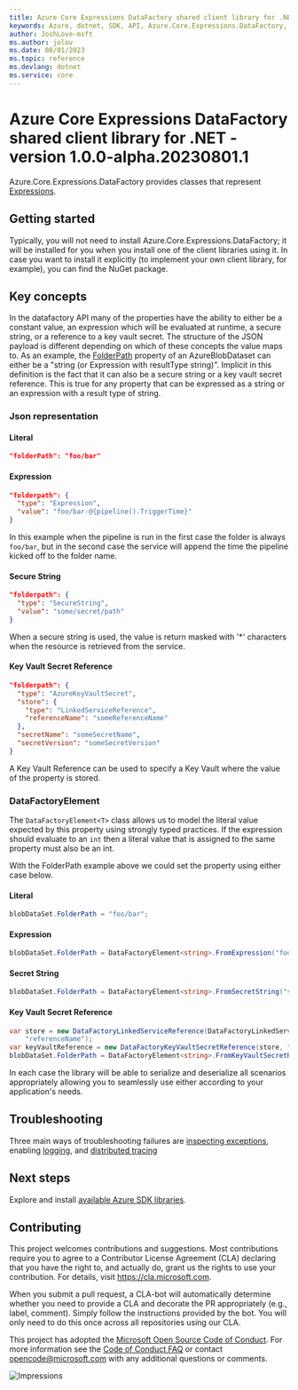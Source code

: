 ```yaml
---
title: Azure Core Expressions DataFactory shared client library for .NET
keywords: Azure, dotnet, SDK, API, Azure.Core.Expressions.DataFactory, core
author: JoshLove-msft
ms.author: jolov
ms.date: 08/01/2023
ms.topic: reference
ms.devlang: dotnet
ms.service: core
---
```

# Azure Core Expressions DataFactory shared client library for .NET - version 1.0.0-alpha.20230801.1 


Azure.Core.Expressions.DataFactory provides classes that represent [Expressions](https://learn.microsoft.com/azure/data-factory/control-flow-expression-language-functions#expressions). 

## Getting started

Typically, you will not need to install Azure.Core.Expressions.DataFactory; 
it will be installed for you when you install one of the client libraries using it. 
In case you want to install it explicitly (to implement your own client library, for example), 
you can find the NuGet package.

## Key concepts

In the datafactory API many of the properties have the ability to either be a constant value, an expression which will be evaluated at runtime, a secure string, or a reference to a key vault secret.
The structure of the JSON payload is different depending on which of these concepts the value maps to. As an example, the [FolderPath](https://github.com/Azure/azure-rest-api-specs/blob/main/specification/datafactory/resource-manager/Microsoft.DataFactory/stable/2018-06-01/entityTypes/Dataset.json#L1353)
property of an AzureBlobDataset can either be a "string (or Expression with resultType string)". Implicit in this definition is the fact that it can also be a secure string or a key vault secret reference. This is true for any property that can be expressed as a string or an expression with a result type of string.

### Json representation

#### Literal

```json
"folderPath": "foo/bar"
```

#### Expression

```json
"folderpath": {
  "type": "Expression",
  "value": "foo/bar-@{pipeline().TriggerTime}"
}
```

In this example when the pipeline is run in the first case the folder is always `foo/bar`, but in the second case the service will append the time the pipeline kicked off to the folder name.

#### Secure String

```json
"folderpath": {
  "type": "SecureString",
  "value": "some/secret/path"
}
```

When a secure string is used, the value is return masked with '*' characters when the resource is retrieved from the service.

#### Key Vault Secret Reference

```json
"folderpath": {
  "type": "AzureKeyVaultSecret",
  "store": {
    "type": "LinkedServiceReference",
    "referenceName": "someReferenceName"
  },
  "secretName": "someSecretName",
  "secretVersion": "someSecretVersion"
}
```

A Key Vault Reference can be used to specify a Key Vault where the value of the property is stored. 

### DataFactoryElement<T>

The `DataFactoryElement<T>` class allows us to model the literal value expected by this property using strongly typed practices.
If the expression should evaluate to an `int` then a literal value that is assigned to the same property must also be an int.

With the FolderPath example above we could set the property using either case below.

#### Literal

```C# Snippet:DataFactoryElementLiteral
blobDataSet.FolderPath = "foo/bar";
```

#### Expression

```C# Snippet:DataFactoryElementFromExpression
blobDataSet.FolderPath = DataFactoryElement<string>.FromExpression("foo/bar-@{pipeline().TriggerTime}");
```

#### Secret String

```C# Snippet:DataFactoryElementSecretString
blobDataSet.FolderPath = DataFactoryElement<string>.FromSecretString("some/secret/path");
```

#### Key Vault Secret Reference

```C# Snippet:DataFactoryElementKeyVaultSecretReference
var store = new DataFactoryLinkedServiceReference(DataFactoryLinkedServiceReferenceType.LinkedServiceReference,
    "referenceName");
var keyVaultReference = new DataFactoryKeyVaultSecretReference(store, "secretName");
blobDataSet.FolderPath = DataFactoryElement<string>.FromKeyVaultSecretReference(keyVaultReference);
```

In each case the library will be able to serialize and deserialize all scenarios appropriately allowing you to seamlessly use either according to your application's needs.

## Troubleshooting

Three main ways of troubleshooting failures are [inspecting exceptions](https://github.com/Azure/azure-sdk-for-net/blob/main/sdk/core/Azure.Core/samples/Response.md#handling-exceptions), enabling [logging](https://github.com/Azure/azure-sdk-for-net/blob/main/sdk/core/Azure.Core/samples/Diagnostics.md#Logging), and [distributed tracing](https://github.com/Azure/azure-sdk-for-net/blob/main/sdk/core/Azure.Core/samples/Diagnostics.md#Distributed-tracing)

## Next steps

Explore and install [available Azure SDK libraries](https://azure.github.io/azure-sdk/releases/latest/dotnet.html).

## Contributing

This project welcomes contributions and suggestions. Most contributions require you to agree to a Contributor License Agreement (CLA) declaring that you have the right to, and actually do, grant us the rights to use your contribution. For details, visit https://cla.microsoft.com.

When you submit a pull request, a CLA-bot will automatically determine whether you need to provide a CLA and decorate the PR appropriately (e.g., label, comment). Simply follow the instructions provided by the bot. You will only need to do this once across all repositories using our CLA.

This project has adopted the [Microsoft Open Source Code of Conduct][code_of_conduct]. For more information see the [Code of Conduct FAQ][code_of_conduct_faq] or contact opencode@microsoft.com with any additional questions or comments.

![Impressions](https://azure-sdk-impressions.azurewebsites.net/api/impressions/azure-sdk-for-net%2Fsdk%2Fcore%2FAzure.Core%2FREADME.png)

[source]: https://github.com/Azure/azure-sdk-for-net/tree/main/sdk/core/Azure.Core/src
[package]: https://www.nuget.org/packages/Azure.Core/
[docs]: /dotnet/api/azure.core
[code_of_conduct]: https://opensource.microsoft.com/codeofconduct
[code_of_conduct_faq]: https://opensource.microsoft.com/codeofconduct/faq/

